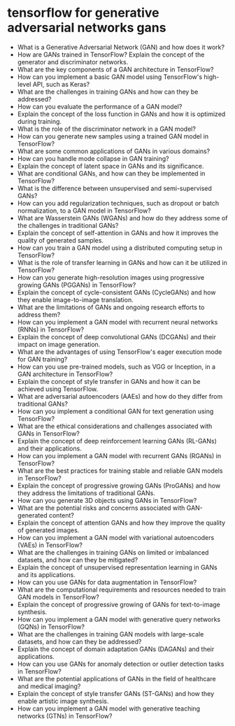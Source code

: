 # tensorflow for generative adversarial networks gans

- What is a Generative Adversarial Network (GAN) and how does it work?
- How are GANs trained in TensorFlow? Explain the concept of the generator and discriminator networks.
- What are the key components of a GAN architecture in TensorFlow?
- How can you implement a basic GAN model using TensorFlow's high-level API, such as Keras?
- What are the challenges in training GANs and how can they be addressed?
- How can you evaluate the performance of a GAN model?
- Explain the concept of the loss function in GANs and how it is optimized during training.
- What is the role of the discriminator network in a GAN model?
- How can you generate new samples using a trained GAN model in TensorFlow?
- What are some common applications of GANs in various domains?
- How can you handle mode collapse in GAN training?
- Explain the concept of latent space in GANs and its significance.
- What are conditional GANs, and how can they be implemented in TensorFlow?
- What is the difference between unsupervised and semi-supervised GANs?
- How can you add regularization techniques, such as dropout or batch normalization, to a GAN model in TensorFlow?
- What are Wasserstein GANs (WGANs) and how do they address some of the challenges in traditional GANs?
- Explain the concept of self-attention in GANs and how it improves the quality of generated samples.
- How can you train a GAN model using a distributed computing setup in TensorFlow?
- What is the role of transfer learning in GANs and how can it be utilized in TensorFlow?
- How can you generate high-resolution images using progressive growing GANs (PGGANs) in TensorFlow?
- Explain the concept of cycle-consistent GANs (CycleGANs) and how they enable image-to-image translation.
- What are the limitations of GANs and ongoing research efforts to address them?
- How can you implement a GAN model with recurrent neural networks (RNNs) in TensorFlow?
- Explain the concept of deep convolutional GANs (DCGANs) and their impact on image generation.
- What are the advantages of using TensorFlow's eager execution mode for GAN training?
- How can you use pre-trained models, such as VGG or Inception, in a GAN architecture in TensorFlow?
- Explain the concept of style transfer in GANs and how it can be achieved using TensorFlow.
- What are adversarial autoencoders (AAEs) and how do they differ from traditional GANs?
- How can you implement a conditional GAN for text generation using TensorFlow?
- What are the ethical considerations and challenges associated with GANs in TensorFlow?
- Explain the concept of deep reinforcement learning GANs (RL-GANs) and their applications.
- How can you implement a GAN model with recurrent GANs (RGANs) in TensorFlow?
- What are the best practices for training stable and reliable GAN models in TensorFlow?
- Explain the concept of progressive growing GANs (ProGANs) and how they address the limitations of traditional GANs.
- How can you generate 3D objects using GANs in TensorFlow?
- What are the potential risks and concerns associated with GAN-generated content?
- Explain the concept of attention GANs and how they improve the quality of generated images.
- How can you implement a GAN model with variational autoencoders (VAEs) in TensorFlow?
- What are the challenges in training GANs on limited or imbalanced datasets, and how can they be mitigated?
- Explain the concept of unsupervised representation learning in GANs and its applications.
- How can you use GANs for data augmentation in TensorFlow?
- What are the computational requirements and resources needed to train GAN models in TensorFlow?
- Explain the concept of progressive growing of GANs for text-to-image synthesis.
- How can you implement a GAN model with generative query networks (GQNs) in TensorFlow?
- What are the challenges in training GAN models with large-scale datasets, and how can they be addressed?
- Explain the concept of domain adaptation GANs (DAGANs) and their applications.
- How can you use GANs for anomaly detection or outlier detection tasks in TensorFlow?
- What are the potential applications of GANs in the field of healthcare and medical imaging?
- Explain the concept of style transfer GANs (ST-GANs) and how they enable artistic image synthesis.
- How can you implement a GAN model with generative teaching networks (GTNs) in TensorFlow?